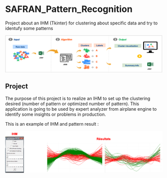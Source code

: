 # SAFRAN_Pattern_Recognition
Project about an IHM (Tkinter) for clustering about specific data and try to identufy some patterns

 ![Pipeline idea](images/Pipeline_pattern_reco.png)

## Project
The purpose of this project is to realize an IHM to set up the clustering desired (number of pattern or optimized number of pattern).
This application is going to be used by expert analyzer from airplane engine to identify some insights or problems in production.

This is an example of IHM and pattern result :

 ![Example](images/Result_pattern_reco.png)

